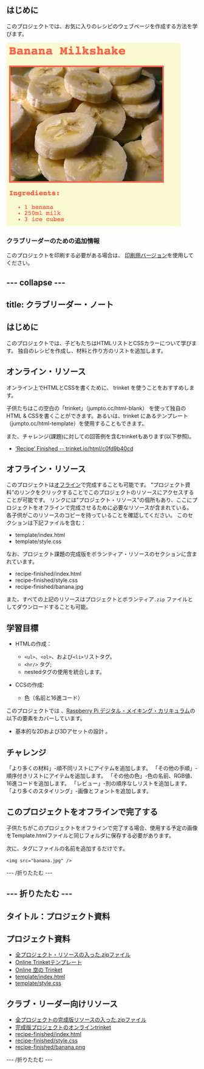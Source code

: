 ## はじめに

このプロジェクトでは、お気に入りのレシピのウェブページを作成する方法を学びます。

![スクリーンショット](images/recipe-final.png)

### クラブリーダーのための追加情報

このプロジェクトを印刷する必要がある場合は、 [印刷用バージョン](https://projects.raspberrypi.org/en/projects/recipe/print)を使用してください。

## \--- collapse \---

## title: クラブリーダー・ノート

## はじめに

このプロジェクトでは、子どもたちはHTMLリストとCSSカラーについて学びます。 独自のレシピを作成し、材料と作り方のリストを追加します。

## オンライン・リソース

オンライン上でHTMLとCSSを書くために、 trinket を使うことをおすすめします。

子供たちはこの空白の「trinket」（jumpto.cc/html-blank） を使って独自のHTML & CSSを書くことができます。あるいは、trinket にあるテンプレート（jumpto.cc/html-template）を使用することもできます。

また、チャレンジ(課題)に対しての回答例を含むtrinketもあります(以下参照)。

+ [‘Recipe’ Finished -- trinket.io/html/c0fd9b40cd](https://trinket.io/html/c0fd9b40cd)

## オフライン・リソース

このプロジェクトは[オフライン](https://rpf.io/html-offline)で完成することも可能です。 “プロジェクト資料”のリンクをクリックすることでこのプロジェクトのリソースにアクセスすることが可能です。 リンクには”プロジェクト・リソース”の個所もあり、ここにプロジェクトをオフラインで完成させるために必要なリソースが含まれている。 各子供がこのリソースのコピーを持っていることを確認してください。 このセクションは下記ファイルを含む：

+ template/index.html
+ template/style.css

なお、プロジェクト課題の完成版をボランティア・リソースのセクションに含まれています。

+ recipe-finished/index.html
+ recipe-finished/style.css
+ recipe-finished/banana.jpg

また、すべての上記のリソースはプロジェクトとボランティア`.zip` ファイルとしてダウンロードすることも可能。

## 学習目標

+ HTMLの作成：
    
    + `<ul>`、`<ol>`、および`<li>`リストタグ。
    + `<hr/>` タグ;
    + nestedタグの使用を統合します。

+ CCSの作成:
    
    + 色（名前と16進コード）

このプロジェクトでは 、[Raspberry Pi デジタル・メイキング・カリキュラム](https://rpf.io/curriculum)の以下の要素をカバーしています。

+ 基本的な2Dおよび3Dアセットの設計 。

## チャレンジ

「より多くの材料」-順不同リストにアイテムを追加します。 「その他の手順」-順序付きリストにアイテムを追加します。 「その他の色」-色の名前、RGB値、16進コードを追加します。 「レビュー」-別の順序なしリストを追加します。 「より多くのスタイリング」-画像とフォントを追加します。

## このプロジェクトをオフラインで完了する

子供たちがこのプロジェクトをオフラインで完了する場合、使用する予定の画像をTemplate.htmlファイルと同じフォルダに保存する必要があります。

次に、<img />タグにファイルの名前を追加するだけです。

    <img src="banana.jpg" />
    

\--- /折りたたむ \---

## \--- 折りたたむ \---

## タイトル：プロジェクト資料

## プロジェクト資料

+ [全プロジェクト・リソースの入った.zipファイル](https://rpf.io/p/en/recipe-go)
+ [Online Trinketテンプレート](http://jumpto.cc/trinket-template)
+ [Online 空の Trinket](http://jumpto.cc/trinket-blank)
+ [template/index.html](resources/template-index.html)
+ [template/style.css](resources/template-style.css)

## クラブ・リーダー向けリソース

+ [全プロジェクトの完成版リソースの入った.zipファイル](https://rpf.io/p/en/recipe-go)
+ [完成版プロジェクトのオンラインtrinket](https://trinket.io/html/c0fd9b40cd)
+ [recipe-finished/index.html](resources/recipe-finished-index.html)
+ [recipe-finished/style.css](resources/recipe-finished-style.css)
+ [recipe-finished/banana.png](resources/recipe-finished-banana.png)

\--- /折りたたむ \---